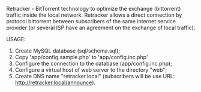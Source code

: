 Retracker - BitTorrent technology to optimize the exchange (bittorrent) traffic inside the local network. 
Retracker allows a direct connection by protocol bittorrent between subscribers of the same internet service provider (or several ISP have an agreement on the exchange of local traffic).

USAGE:
1) Create MySQL database (sql/schema.sql);
2) Copy 'app/config.sample.php' to 'app/config.inc.php'
3) Configure the connection to the database (app/config.inc.php); 
4) Configure a virtual host of web server to the directory "web"; 
5) Create DNS name "retracker.local" (subscribers will be use URL: http://retracker.local/announce).